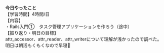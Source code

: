 **今日やったこと**<br>
【学習時間】4時間/日<br>
【内容】<br>
・Rails入門①　タスク管理アプリケーションを作ろう（途中）<br>
【振り返り・明日の目標】<br>
attr_accessor、attr_reader、attr_writerについて理解が浅かったので調べた。<br>
明日は朝活もくもくなので早寝📣<br>